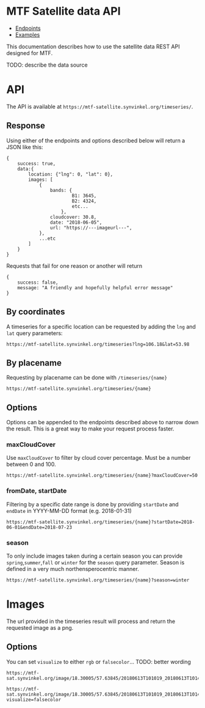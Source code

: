 
# MTF Satellite data API

* [Endpoints](#endpoints)
* [Examples](#examples)

This documentation describes how to use the satellite data REST API designed for MTF.

TODO: describe the data source

# API

The API is available at `https://mtf-satellite.synvinkel.org/timeseries/`.

## Response

Using either of the endpoints and options described below will return a JSON like this:

```
{
    success: true,
    data:{
        location: {"lng": 0, "lat": 0},
        images: [
            {
                bands: {
                        B1: 3645,
                        B2: 4324,
                        etc...
                    },
                cloudcover: 30.8,
                date: "2018-06-05",
                url: "https://---imageurl---",
            },
            ...etc
        ]
    }
}
```

Requests that fail for one reason or another will return

```
{
    success: false,
    message: "A friendly and hopefully helpful error message"
}
```

## By coordinates

A timeseries for a specific location can be requested by adding the `lng` and `lat` query parameters:

```
https://mtf-satellite.synvinkel.org/timeseries?lng=106.18&lat=53.98
```

## By placename

Requesting by placename can be done with `/timeseries/{name}`

```
https://mtf-satellite.synvinkel.org/timeseries/{name}
```

## Options

Options can be appended to the endpoints described above to narrow down the result. This is a great way to make your request process faster.

### maxCloudCover

Use `maxCloudCover` to filter by cloud cover percentage. Must be a number between 0 and 100.

```
https://mtf-satellite.synvinkel.org/timeseries/{name}?maxCloudCover=50
```

### fromDate, startDate

Filtering by a specific date range is done by providing `startDate` and `endDate` in YYYY-MM-DD format (e.g. 2018-01-31) 

```
https://mtf-satellite.synvinkel.org/timeseries/{name}?startDate=2018-06-01&endDate=2018-07-23
```

### season

To only include images taken during a certain season you can provide `spring`,`summer`,`fall` or `winter` for the `season` query parameter. Season is defined in a very much northensperocentric manner.

```
https://mtf-satellite.synvinkel.org/timeseries/{name}?season=winter
```

# Images

The url provided in the timeseries result will process and return the requested image as a png. 

## Options

You can set `visualize` to either `rgb` or `falsecolor`... TODO: better wording

```
https://mtf-sat.synvinkel.org/image/18.30005/57.63845/20180613T101019_20180613T101424_T33VXD.png
```
```
https://mtf-sat.synvinkel.org/image/18.30005/57.63845/20180613T101019_20180613T101424_T33VXD.png?visualize=falsecolor
```


